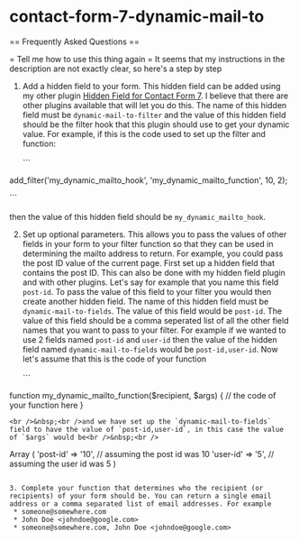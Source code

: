# contact-form-7-dynamic-mail-to


== Frequently Asked Questions ==

= Tell me how to use this thing again =
It seems that my instructions in the description are not exactly clear, so here's a step by step

1. Add a hidden field to your form. This hidden field can be added using my other plugin [Hidden Field for Contact Form 7](https://wordpress.org/plugins/contact-form-7-simple-hidden-field/). I believe that there are other plugins available that will let you do this. The name of this hidden field must be `dynamic-mail-to-filter` and the value of this hidden field should be the filter hook that this plugin should use to get your dynamic value. For example, if this is the code used to set up the filter and function: <br />&nbsp;<br />```

add_filter('my_dynamic_mailto_hook', 'my_dynamic_mailto_function', 10, 2);

``` <br />&nbsp;<br /> then the value of this hidden field should be `my_dynamic_mailto_hook`.

2. Set up optional parameters. This allows you to pass the values of other fields in your form to your filter function so that they can be used in determining the mailto address to return. For example, you could pass the post ID value of the current page. First set up a hidden field that contains the post ID. This can also be done with my hidden field plugin and with other plugins. Let's say for example that you name this field `post-id`. To pass the value of this field to your filter you would then create another hidden field. The name of this hidden field must be `dynamic-mail-to-fields`. The value of this field would be `post-id`. The value of this field should be a comma seperated list of all the other field names that you want to pass to your filter. For example if we wanted to use 2 fields named `post-id` and `user-id` then the value of the hidden field named `dynamic-mail-to-fields` would be `post-id,user-id`. Now let's assume that this is the code of your function <br />&nbsp;<br />```

function my_dynamic_mailto_function($recipient, $args) {
  // the code of your function here
}

```<br />&nbsp;<br />and we have set up the `dynamic-mail-to-fields` field to have the value of `post-id,user-id`, in this case the value of `$args` would be<br />&nbsp;<br />```

Array (
  'post-id' => '10', // assuming the post id was 10
  'user-id' => '5',  // assuming the user id was 5
)

```

3. Complete your function that determines who the recipient (or recipients) of your form should be. You can return a single email address or a comma separated list of email addresses. For example
 * someone@somewhere.com
 * John Doe <johndoe@google.com>
 * someone@somewhere.com, John Doe <johndoe@google.com>